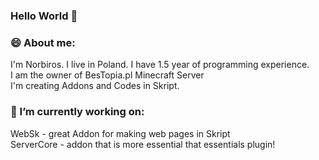 ### Hello World 👋

### 😄 About me:
I'm Norbiros. I live in Poland. I have 1.5 year of programming experience. <br>
I am the owner of BesTopia.pl Minecraft Server<br>
I'm creating Addons and Codes in Skript.

### 🔭 I’m currently working on:
WebSk - great Addon for making web pages in Skript<br>
ServerCore - addon that is more essential that essentials plugin!
